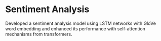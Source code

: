 # Sentiment Analysis
 Developed a sentiment analysis model using LSTM networks with GloVe word embedding and enhanced its performance with self-attention mechanisms from transformers.
